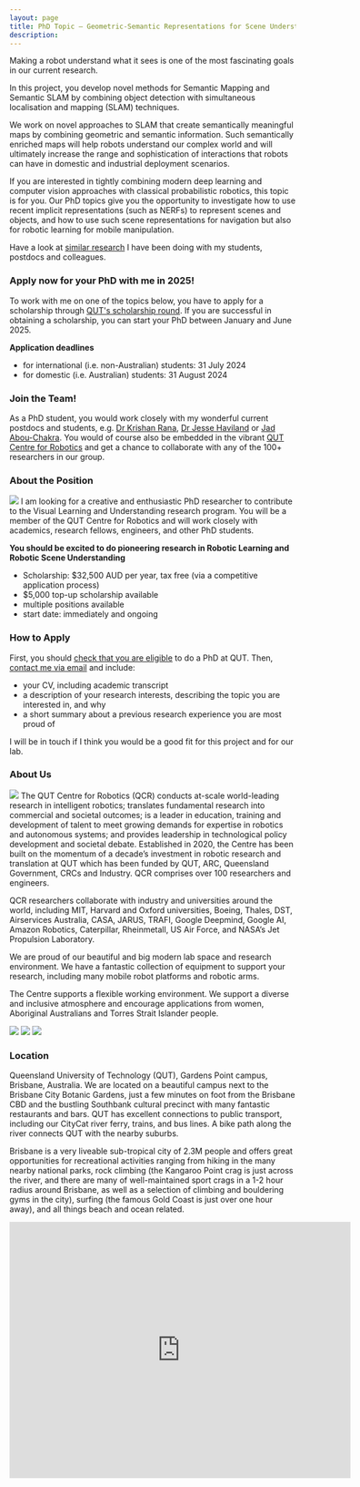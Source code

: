 ```yaml
---
layout: page
title: PhD Topic – Geometric-Semantic Representations for Scene Understanding
description:
---
```


Making a robot understand what it sees is one of the most fascinating goals in our current research. 

In this project, you develop novel methods for Semantic Mapping and Semantic SLAM by combining object detection with simultaneous localisation and mapping (SLAM) techniques.

We work on novel approaches to SLAM that create semantically meaningful maps by combining geometric and semantic information. Such semantically enriched maps will help robots understand our complex world and will ultimately increase the range and sophistication of interactions that robots can have in domestic and industrial deployment scenarios.

If you are interested in tightly combining modern deep learning and computer vision approaches with classical probabilistic robotics, this topic is for you. Our PhD topics give you the opportunity to investigate how to use recent implicit representations (such as NERFs) to represent scenes and objects, and how to use such scene representations for navigation but also for robotic learning for mobile manipulation.

Have a look at [similar research](../projects/sceneunderstanding) I have been doing with my students, postdocs and colleagues.


### Apply now for your PhD with me in 2025!
To work with me on one of the topics below, you have to apply for a scholarship through [QUT's scholarship round](https://www.qut.edu.au/research/study-with-us/how-to-apply). 
If you are successful in obtaining a scholarship, you can start your PhD between January and June 2025.

**Application deadlines**
 - for international (i.e. non-Australian) students: 31 July 2024
 - for domestic (i.e. Australian) students: 31 August 2024

### Join the Team!
As a PhD student, you would work closely with my wonderful current postdocs and students, e.g. [Dr Krishan Rana](https://krishanrana.github.io/), [Dr Jesse Haviland](https://jhavl.com/) or [Jad Abou-Chakra](https://jadchakra.github.io/). You would of course also be embedded in the vibrant [QUT Centre for Robotics](http://qcr.ai) and get a chance to collaborate with any of the 100+ researchers in our group.


### About the Position
<img class="col one" src="/assets/img/jobs/campus-1.jpg"/>
I am looking for a creative and enthusiastic PhD researcher to contribute to the Visual Learning and Understanding research program. You will be a member of the QUT Centre for Robotics and will work closely with academics, research fellows, engineers, and other PhD students.

**You should be excited to do pioneering research in Robotic Learning and Robotic Scene Understanding**

 - Scholarship: $32,500 AUD per year, tax free (via a competitive application process)
 - $5,000 top-up scholarship available
 - multiple positions available
 - start date: immediately and ongoing

### How to Apply

First, you should [check that you are eligible](https://www.qut.edu.au/research/study-with-us/how-to-apply) to do a PhD at QUT. Then, [contact me via email](https://www.qut.edu.au/about/our-people/academic-profiles/niko.suenderhauf) and include:
 * your CV, including academic transcript
 * a description of your research interests, describing the topic you are interested in, and why
 * a short summary about a previous research experience you are most proud of

I will be in touch if I think you would be a good fit for this project and for our lab.

### About Us
<img class="col one" src="/assets/img/jobs/S11-4.jpg"/>
The QUT Centre for Robotics (QCR) conducts at-scale world-leading research in intelligent robotics; translates fundamental research into commercial and societal outcomes; is a leader in education, training and development of talent to meet growing demands for expertise in robotics and autonomous systems; and provides leadership in technological policy development and societal debate. Established in 2020, the Centre has been built on the momentum of a decade’s investment in robotic research and translation at QUT which has been funded by QUT, ARC, Queensland Government, CRCs and Industry. QCR comprises over 100 researchers and engineers.

QCR researchers collaborate with industry and universities around the world, including MIT, Harvard and Oxford universities, Boeing, Thales, DST, Airservices Australia, CASA, JARUS, TRAFI, Google Deepmind, Google AI, Amazon Robotics, Caterpillar, Rheinmetall, US Air Force, and NASA’s Jet Propulsion Laboratory.  

We are proud of our beautiful and big modern lab space and research environment. We have a fantastic collection of equipment to support your research, including many mobile robot platforms and robotic arms.

The Centre supports a flexible working environment. We support a diverse and inclusive atmosphere and encourage applications from women, Aboriginal Australians and Torres Strait Islander people.

<div class="img_row">
<img class="col one" src="/assets/img/jobs/S11-1.jpg"/>
<img class="col one" src="/assets/img/jobs/S11-3.jpg"/>
<img class="col one" src="/assets/img/jobs/S11-2.jpg"/>
</div>


### Location
Queensland University of Technology (QUT), Gardens Point campus, Brisbane, Australia.
We are located on a beautiful campus next to the Brisbane City Botanic Gardens, just a few minutes on foot from the Brisbane CBD and the bustling Southbank cultural precinct with many fantastic restaurants and bars. QUT has excellent connections to public transport, including our CityCat river ferry, trains, and bus lines. A bike path along the river connects QUT with the nearby suburbs.

Brisbane is a very liveable sub-tropical city of 2.3M people and offers great opportunities for recreational activities ranging from hiking in the many nearby national parks, rock climbing (the Kangaroo Point crag is just across the river, and there are many of well-maintained sport crags in a 1-2 hour radius around Brisbane, as well as a selection of climbing and bouldering gyms in the city), surfing (the famous Gold Coast is just over one hour away), and all things beach and ocean related.


<iframe src="https://www.google.com/maps/embed?pb=!1m14!1m12!1m3!1d2906.049913465745!2d153.02894556592284!3d-27.47748600138352!2m3!1f0!2f0!3f0!3m2!1i1024!2i768!4f13.1!5e1!3m2!1sen!2sau!4v1583472988458!5m2!1sen!2sau" width="600" height="450" frameborder="0" style="border:0;" allowfullscreen=""></iframe>
